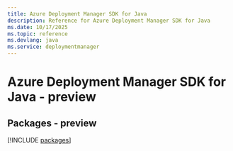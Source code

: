 ```yaml
---
title: Azure Deployment Manager SDK for Java
description: Reference for Azure Deployment Manager SDK for Java
ms.date: 10/17/2025
ms.topic: reference
ms.devlang: java
ms.service: deploymentmanager
---
```

# Azure Deployment Manager SDK for Java - preview
## Packages - preview
[!INCLUDE [packages](deployment-manager-index.md)]